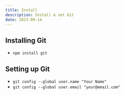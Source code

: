 ```yaml
---
title: Install
description: Install & set Git
date: 2023-09-14
---
```


## Installing Git

* ```npm install git```

## Setting up Git

* ```git config --global user.name "Your Name"```
* ```git config --global user.email "your@email.com"```